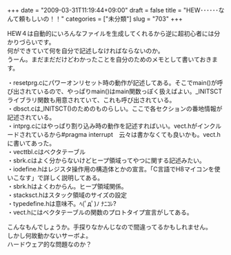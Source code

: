 +++
date = "2009-03-31T11:19:44+09:00"
draft = false
title = "HEW･･････なんて頼もしいの！！"
categories = ["未分類"]
slug = "703"
+++

<p>HEW４は自動的にいろんなファイルを生成してくれるから逆に超初心者には分かりづらいです。<br />何ができていて何を自分で記述しなければならないのか。<br />うーん。まだまだだけどわかったことを自分のためのメモとして書いておきます。</p>

<p>・resetprg.cにパワーオンリセット時の動作が記述してある。そこでmain()が呼び出されているので、やっぱりmain()はmain関数っぽく扱えばよい。_INITSCTライブラリ関数も用意されていて、これも呼び出されている。<br />・dbsct.cは_INITSCT()のためのものらしい。ここで各セクションの番地情報が記述されている。<br />・intprg.cにはやっぱり割り込み時の動作を記述すればいい。vect.hがインクルードされているから#pragma interrupt　云々は書かなくても良いかも。vect.hに書いてあった。<br />・vecttbl.cはベクタテーブル<br />・sbrk.cはよく分からないけどヒープ領域ってやつに関する記述みたい。<br />・iodefine.hはレジスタ操作用の構造体とかの宣言。「C言語でH8マイコンを使いこなす」で詳しく説明してある。<br />・sbrk.hはよくわからん。ヒープ領域関係。<br />・stacksct.hはスタック領域のサイズの設定<br />・typedefine.hは意味不。ﾍ(ﾟдﾟ)ﾉ ﾅﾆｺﾚ?<br />・vect.hにはベクタテーブルの関数のプロトタイプ宣言がしてある。</p>

<p>こんなもんでしょうか。手探りなかんじなので間違ってるかもしれません。<br />しかし何故動かないサーボよ。<br />ハードウェア的な問題なのか？</p>

